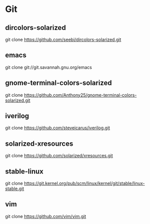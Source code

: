 # Git

## dircolors-solarized
git clone https://github.com/seebi/dircolors-solarized.git

## emacs
git clone git://git.savannah.gnu.org/emacs

## gnome-terminal-colors-solarized
git clone https://github.com/Anthony25/gnome-terminal-colors-solarized.git

## iverilog
git clone https://github.com/steveicarus/iverilog.git

## solarized-xresources
git clone https://github.com/solarized/xresources.git

## stable-linux
git clone https://git.kernel.org/pub/scm/linux/kernel/git/stable/linux-stable.git

## vim
git clone https://github.com/vim/vim.git
